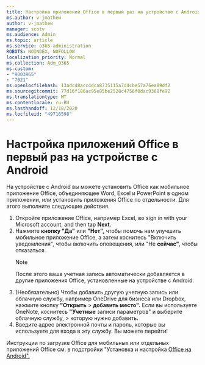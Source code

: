 ```yaml
---
title: Настройка приложений Office в первый раз на устройстве с Android
ms.author: v-jmathew
author: v-jmathew
manager: scotv
ms.audience: Admin
ms.topic: article
ms.service: o365-administration
ROBOTS: NOINDEX, NOFOLLOW
localization_priority: Normal
ms.collection: Adm_O365
ms.custom:
- "9003965"
- "7021"
ms.openlocfilehash: 13adc48acc4dca8735115a7d4cbe57a76ea89df2
ms.sourcegitcommit: 77d16f186ac95e85be2528c4756f0dac9368fe92
ms.translationtype: MT
ms.contentlocale: ru-RU
ms.lasthandoff: 12/18/2020
ms.locfileid: "49716598"
---
```

# <a name="set-up-office-apps-for-the-first-time-on-an-android-device"></a>Настройка приложений Office в первый раз на устройстве с Android

На устройстве с Android вы можете установить Office как мобильное приложение Office, объединяющее Word, Excel и PowerPoint в одном приложении, или установить приложения Office по отдельности. Для этого выполните следующие действия.

1. Откройте приложение Office, например Excel, во sign in with your Microsoft account, and then tap **Next**.
2. Нажмите **кнопку "Да"** или **"Нет",**  чтобы помочь нам улучшить мобильное приложение Office, а затем коснитесь "Включить уведомления", чтобы включить оповещения, или "Не **сейчас",** чтобы отказаться.
    > [!NOTE]
    > После этого ваша учетная запись автоматически добавляется в другие приложения Office, установленные на устройстве с Android.
3. (Необязательно) Чтобы добавить другую учетную запись или облачную службу, например OneDrive для бизнеса или Dropbox, нажмите кнопку **"Открыть**  >  **добавить место".** Если вы используете OneNote, коснитесь **"Учетные** записи параметров" и выберите облачную службу,  >  которую нужно добавить.
4. Введите адрес электронной почты и пароль, которые вы используете для входа в эту службу. Вы можете перейти!

Инструкции по загрузке Office для мобильных или отдельных приложений Office см. в подстройки "Установка и настройка [Office на Android".](https://go.microsoft.com/fwlink/?linkid=2135287)
